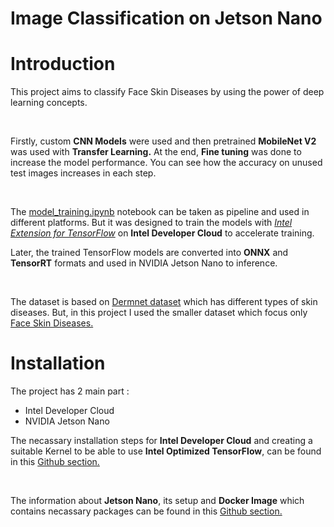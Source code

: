 # Image Classification on Jetson Nano
# Introduction

This project aims to classify Face Skin Diseases by using the power of deep learning concepts.

</br>

Firstly, custom **CNN Models** were used and then pretrained **MobileNet V2** was used with **Transfer Learning.** At the end, **Fine tuning** was done to increase the model performance. You can see how the accuracy on unused test images increases in each step.

</br>

The [model_training.ipynb](XXX) notebook can be taken as pipeline and used in different platforms. But it was designed to train the models with [*Intel Extension for TensorFlow*](https://intel.github.io/intel-extension-for-tensorflow/latest/get_started.html) on **Intel Developer Cloud** to accelerate training.

Later, the trained TensorFlow models are converted into **ONNX** and **TensorRT** formats and used in NVIDIA Jetson Nano to inference.

</br>

The dataset is based on [Dermnet dataset](https://www.kaggle.com/code/gauravduttakiit/class-dataset-face-skin-diseases/input) which has different types of skin diseases. But, in this project I used the smaller dataset which focus only [Face Skin Diseases.](https://www.kaggle.com/datasets/shubhamgoel27/dermnet)





# Installation
The project has 2 main part :  
- Intel Developer Cloud
- NVIDIA Jetson Nano

The necassary installation steps for **Intel Developer Cloud** and creating a suitable Kernel to be able to use **Intel Optimized TensorFlow**, can be found in this [Github section.]()

</br>

The information about **Jetson Nano**, its setup and **Docker Image** which contains necassary packages can be found in this [Github section.]()
